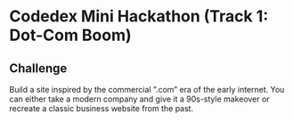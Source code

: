 # Codedex Mini Hackathon (Track 1: Dot-Com Boom)

## Challenge

Build a site inspired by the commercial ”.com” era of the early internet. You can either take a modern company and give it a 90s-style makeover or recreate a classic business website from the past.